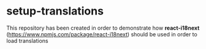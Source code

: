 # setup-translations
This repository has been created in order to demonstrate how **react-i18next** (https://www.npmjs.com/package/react-i18next) should be used in order to load translations
